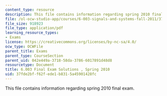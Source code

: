 ```yaml
---
content_type: resource
description: This file contains information regarding spring 2010 final exam.
file: /ol-ocw-studio-app/courses/6-003-signals-and-systems-fall-2011/37fde2bff62fede1b8315a45901428fc_MIT6_003F11_S10final_sol.pdf
file_size: 918923
file_type: application/pdf
learning_resource_types:
- Exams
license: https://creativecommons.org/licenses/by-nc-sa/4.0/
ocw_type: OCWFile
parent_title: Exams
parent_type: CourseSection
parent_uid: 042e449a-3718-58da-3786-6017891d48d8
resourcetype: Document
title: 6.003 Final Exam Solutions , Spring 2010
uid: 37fde2bf-f62f-ede1-b831-5a45901428fc
---
```

This file contains information regarding spring 2010 final exam.